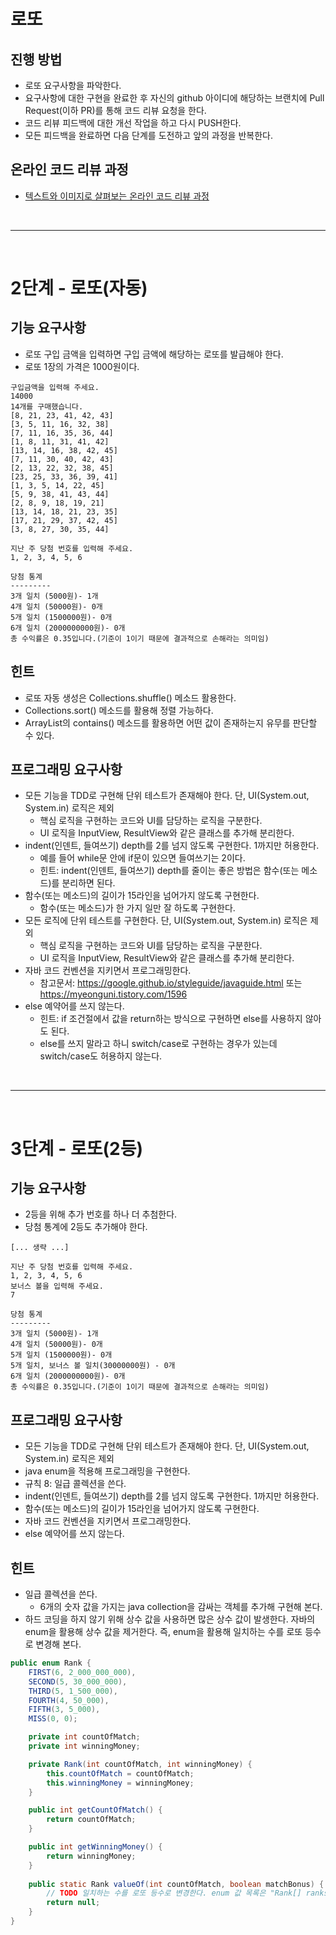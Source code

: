 # 로또
## 진행 방법
* 로또 요구사항을 파악한다.
* 요구사항에 대한 구현을 완료한 후 자신의 github 아이디에 해당하는 브랜치에 Pull Request(이하 PR)를 통해 코드 리뷰 요청을 한다.
* 코드 리뷰 피드백에 대한 개선 작업을 하고 다시 PUSH한다.
* 모든 피드백을 완료하면 다음 단계를 도전하고 앞의 과정을 반복한다.

## 온라인 코드 리뷰 과정
* [텍스트와 이미지로 살펴보는 온라인 코드 리뷰 과정](https://github.com/next-step/nextstep-docs/tree/master/codereview)

<br>

___

<br>

# 2단계 - 로또(자동)  
## 기능 요구사항  
* 로또 구입 금액을 입력하면 구입 금액에 해당하는 로또를 발급해야 한다.  
* 로또 1장의 가격은 1000원이다.    

```
구입금액을 입력해 주세요.
14000
14개를 구매했습니다.
[8, 21, 23, 41, 42, 43]
[3, 5, 11, 16, 32, 38]
[7, 11, 16, 35, 36, 44]
[1, 8, 11, 31, 41, 42]
[13, 14, 16, 38, 42, 45]
[7, 11, 30, 40, 42, 43]
[2, 13, 22, 32, 38, 45]
[23, 25, 33, 36, 39, 41]
[1, 3, 5, 14, 22, 45]
[5, 9, 38, 41, 43, 44]
[2, 8, 9, 18, 19, 21]
[13, 14, 18, 21, 23, 35]
[17, 21, 29, 37, 42, 45]
[3, 8, 27, 30, 35, 44]

지난 주 당첨 번호를 입력해 주세요.
1, 2, 3, 4, 5, 6

당첨 통계
---------
3개 일치 (5000원)- 1개
4개 일치 (50000원)- 0개
5개 일치 (1500000원)- 0개
6개 일치 (2000000000원)- 0개
총 수익률은 0.35입니다.(기준이 1이기 때문에 결과적으로 손해라는 의미임)
```    
## 힌트  
* 로또 자동 생성은 Collections.shuffle() 메소드 활용한다.  
* Collections.sort() 메소드를 활용해 정렬 가능하다.  
* ArrayList의 contains() 메소드를 활용하면 어떤 값이 존재하는지 유무를 판단할 수 있다.    
  
## 프로그래밍 요구사항  
* 모든 기능을 TDD로 구현해 단위 테스트가 존재해야 한다. 단, UI(System.out, System.in) 로직은 제외  
    * 핵심 로직을 구현하는 코드와 UI를 담당하는 로직을 구분한다.  
    * UI 로직을 InputView, ResultView와 같은 클래스를 추가해 분리한다.  
* indent(인덴트, 들여쓰기) depth를 2를 넘지 않도록 구현한다. 1까지만 허용한다.  
    * 예를 들어 while문 안에 if문이 있으면 들여쓰기는 2이다.  
    * 힌트: indent(인덴트, 들여쓰기) depth를 줄이는 좋은 방법은 함수(또는 메소드)를 분리하면 된다.  
* 함수(또는 메소드)의 길이가 15라인을 넘어가지 않도록 구현한다.  
    * 함수(또는 메소드)가 한 가지 일만 잘 하도록 구현한다.  
* 모든 로직에 단위 테스트를 구현한다. 단, UI(System.out, System.in) 로직은 제외  
    * 핵심 로직을 구현하는 코드와 UI를 담당하는 로직을 구분한다.  
    * UI 로직을 InputView, ResultView와 같은 클래스를 추가해 분리한다.  
* 자바 코드 컨벤션을 지키면서 프로그래밍한다.  
    * 참고문서: https://google.github.io/styleguide/javaguide.html 또는 https://myeonguni.tistory.com/1596  
* else 예약어를 쓰지 않는다.  
    * 힌트: if 조건절에서 값을 return하는 방식으로 구현하면 else를 사용하지 않아도 된다.  
    * else를 쓰지 말라고 하니 switch/case로 구현하는 경우가 있는데 switch/case도 허용하지 않는다.  

<br>

___

<br>

# 3단계 - 로또(2등)  
## 기능 요구사항  
* 2등을 위해 추가 번호를 하나 더 추첨한다.  
* 당첨 통계에 2등도 추가해야 한다.  
```
[... 생략 ...]

지난 주 당첨 번호를 입력해 주세요.
1, 2, 3, 4, 5, 6
보너스 볼을 입력해 주세요.
7

당첨 통계
---------
3개 일치 (5000원)- 1개
4개 일치 (50000원)- 0개
5개 일치 (1500000원)- 0개
5개 일치, 보너스 볼 일치(30000000원) - 0개
6개 일치 (2000000000원)- 0개
총 수익률은 0.35입니다.(기준이 1이기 때문에 결과적으로 손해라는 의미임)
```  
## 프로그래밍 요구사항  
* 모든 기능을 TDD로 구현해 단위 테스트가 존재해야 한다. 단, UI(System.out, System.in) 로직은 제외  
* java enum을 적용해 프로그래밍을 구현한다.  
* 규칙 8: 일급 콜렉션을 쓴다.  
* indent(인덴트, 들여쓰기) depth를 2를 넘지 않도록 구현한다. 1까지만 허용한다.  
* 함수(또는 메소드)의 길이가 15라인을 넘어가지 않도록 구현한다.  
* 자바 코드 컨벤션을 지키면서 프로그래밍한다.  
* else 예약어를 쓰지 않는다.  
  
## 힌트  
* 일급 콜렉션을 쓴다.  
    * 6개의 숫자 값을 가지는 java collection을 감싸는 객체를 추가해 구현해 본다.  
* 하드 코딩을 하지 않기 위해 상수 값을 사용하면 많은 상수 값이 발생한다. 자바의 enum을 활용해 상수 값을 제거한다. 즉, enum을 활용해 일치하는 수를 로또 등수로 변경해 본다.    
```java
public enum Rank {
    FIRST(6, 2_000_000_000),
    SECOND(5, 30_000_000),
    THIRD(5, 1_500_000),
    FOURTH(4, 50_000),
    FIFTH(3, 5_000),
    MISS(0, 0);

    private int countOfMatch;
    private int winningMoney;

    private Rank(int countOfMatch, int winningMoney) {
        this.countOfMatch = countOfMatch;
        this.winningMoney = winningMoney;
    }

    public int getCountOfMatch() {
        return countOfMatch;
    }

    public int getWinningMoney() {
        return winningMoney;
    }
		
    public static Rank valueOf(int countOfMatch, boolean matchBonus) {
        // TODO 일치하는 수를 로또 등수로 변경한다. enum 값 목록은 "Rank[] ranks = values();"와 같이 가져올 수 있다.
        return null;
    }
}
```